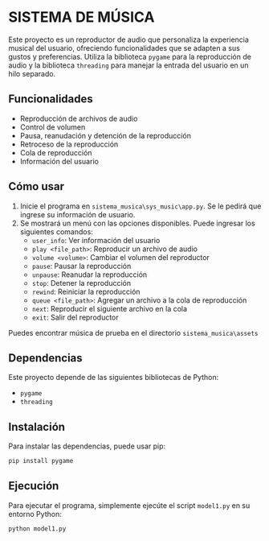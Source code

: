# SISTEMA DE MÚSICA

Este proyecto es un reproductor de audio que personaliza la experiencia musical del usuario,
ofreciendo funcionalidades que se adapten a sus gustos y preferencias. Utiliza la biblioteca `pygame` para la reproducción de audio y la biblioteca `threading` para manejar la entrada del usuario en un hilo separado.

## Funcionalidades

- Reproducción de archivos de audio
- Control de volumen
- Pausa, reanudación y detención de la reproducción
- Retroceso de la reproducción
- Cola de reproducción
- Información del usuario

## Cómo usar

1. Inicie el programa en `sistema_musica\sys_music\app.py`. Se le pedirá que ingrese su información de usuario.
2. Se mostrará un menú con las opciones disponibles. Puede ingresar los siguientes comandos:
   - `user_info`: Ver información del usuario
   - `play <file_path>`: Reproducir un archivo de audio
   - `volume <volume>`: Cambiar el volumen del reproductor
   - `pause`: Pausar la reproducción
   - `unpause`: Reanudar la reproducción
   - `stop`: Detener la reproducción
   - `rewind`: Reiniciar la reproducción
   - `queue <file_path>`: Agregar un archivo a la cola de reproducción
   - `next`: Reproducir el siguiente archivo en la cola
   - `exit`: Salir del reproductor
  
Puedes encontrar música de prueba en el directorio `sistema_musica\assets`

## Dependencias

Este proyecto depende de las siguientes bibliotecas de Python:

- `pygame`
- `threading`

## Instalación

Para instalar las dependencias, puede usar pip:

```bash
pip install pygame
```

## Ejecución

Para ejecutar el programa, simplemente ejecúte el script `model1.py` en su entorno Python:

```bash
python model1.py
```
